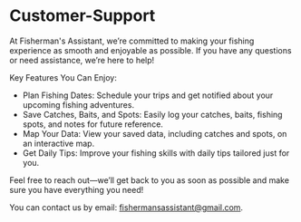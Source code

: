 # Customer-Support

At Fisherman's Assistant, we’re committed to making your fishing experience as smooth and enjoyable as possible. If you have any questions or need assistance, we’re here to help!

Key Features You Can Enjoy:

- Plan Fishing Dates: Schedule your trips and get notified about your upcoming fishing adventures.
- Save Catches, Baits, and Spots: Easily log your catches, baits, fishing spots, and notes for future reference.
- Map Your Data: View your saved data, including catches and spots, on an interactive map.
- Get Daily Tips: Improve your fishing skills with daily tips tailored just for you.

Feel free to reach out—we’ll get back to you as soon as possible and make sure you have everything you need!

You can contact us by email: fishermansassistant@gmail.com.


